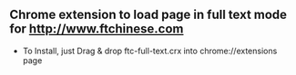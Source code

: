 ## Chrome extension to load page in full text mode for http://www.ftchinese.com
 - To Install, just Drag & drop ftc-full-text.crx into chrome://extensions page

